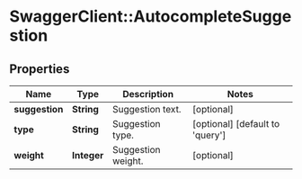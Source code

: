 # SwaggerClient::AutocompleteSuggestion

## Properties
Name | Type | Description | Notes
------------ | ------------- | ------------- | -------------
**suggestion** | **String** | Suggestion text. | [optional] 
**type** | **String** | Suggestion type. | [optional] [default to &#39;query&#39;]
**weight** | **Integer** | Suggestion weight. | [optional] 


